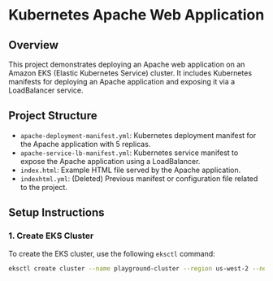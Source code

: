 # Kubernetes Apache Web Application

## Overview

This project demonstrates deploying an Apache web application on an Amazon EKS (Elastic Kubernetes Service) cluster. It includes Kubernetes manifests for deploying an Apache application and exposing it via a LoadBalancer service.

## Project Structure

- `apache-deployment-manifest.yml`: Kubernetes deployment manifest for the Apache application with 5 replicas.
- `apache-service-lb-manifest.yml`: Kubernetes service manifest to expose the Apache application using a LoadBalancer.
- `index.html`: Example HTML file served by the Apache application.
- `indexhtml.yml`: (Deleted) Previous manifest or configuration file related to the project.

## Setup Instructions

### 1. Create EKS Cluster

To create the EKS cluster, use the following `eksctl` command:

```bash
eksctl create cluster --name playground-cluster --region us-west-2 --nodes 3
